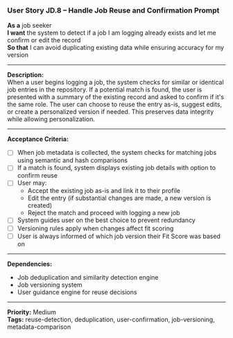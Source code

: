 ### User Story JD.8 – Handle Job Reuse and Confirmation Prompt

**As a** job seeker  
**I want** the system to detect if a job I am logging already exists and let me confirm or edit the record  
**So that** I can avoid duplicating existing data while ensuring accuracy for my version

---

**Description:**  
When a user begins logging a job, the system checks for similar or identical job entries in the repository. If a potential match is found, the user is presented with a summary of the existing record and asked to confirm if it's the same role. The user can choose to reuse the entry as-is, suggest edits, or create a personalized version if needed. This preserves data integrity while allowing personalization.

---

**Acceptance Criteria:**
- [ ] When job metadata is collected, the system checks for matching jobs using semantic and hash comparisons
- [ ] If a match is found, system displays existing job details with option to confirm reuse
- [ ] User may:
  - Accept the existing job as-is and link it to their profile
  - Edit the entry (if substantial changes are made, a new version is created)
  - Reject the match and proceed with logging a new job
- [ ] System guides user on the best choice to prevent redundancy
- [ ] Versioning rules apply when changes affect fit scoring
- [ ] User is always informed of which job version their Fit Score was based on

---

**Dependencies:**
- Job deduplication and similarity detection engine
- Job versioning system
- User guidance engine for reuse decisions

---

**Priority:** Medium  
**Tags:** reuse-detection, deduplication, user-confirmation, job-versioning, metadata-comparison
